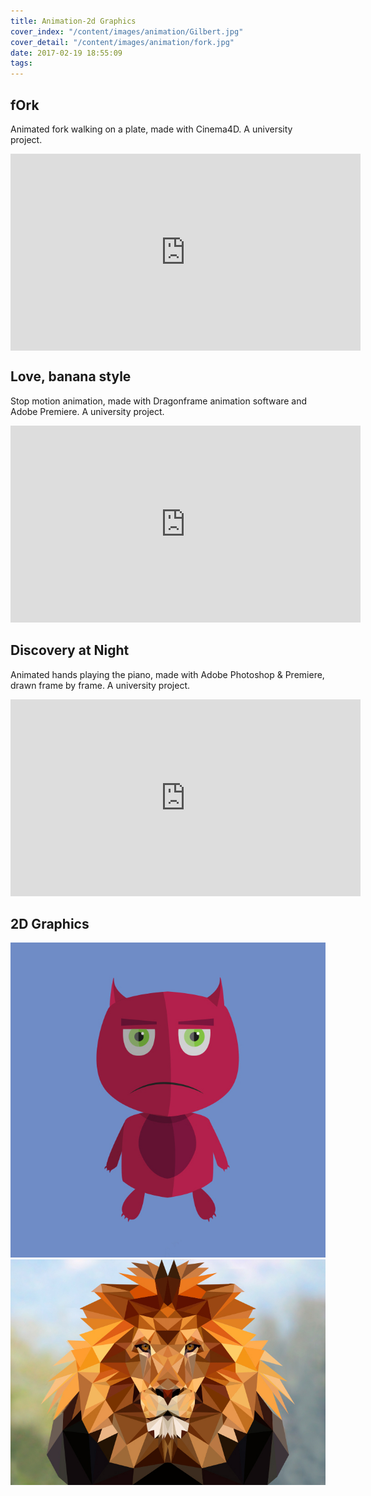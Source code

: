 ```yaml
---
title: Animation-2d Graphics
cover_index: "/content/images/animation/Gilbert.jpg"
cover_detail: "/content/images/animation/fork.jpg"
date: 2017-02-19 18:55:09
tags:
---
```


## fOrk

<p>Animated fork walking on a plate, made with Cinema4D. A university project.</p>

<iframe width="560" height="315" align="middle" src="https://www.youtube.com/embed/yyR4psQ-JRk" frameborder="0" allowfullscreen></iframe>

## Love, banana style

<p>Stop motion animation, made with Dragonframe animation software and Adobe Premiere. A university project.</p>

<iframe width="560" height="315" src="https://www.youtube.com/embed/1ZJPc0_U5uw" frameborder="0" allowfullscreen></iframe>

## Discovery at Night

<p>Animated hands playing the piano, made with Adobe Photoshop & Premiere, drawn frame by frame. A university project.</p>

<iframe width="560" height="315" src="https://www.youtube.com/embed/P1eiDv1wFUY" frameborder="0" allowfullscreen></iframe>

## 2D Graphics 

<img class="post-small" src="/content/images/animation/Gilbert.jpg">
<img class="post-small" src="/content/images/animation/poly_lion.jpg">